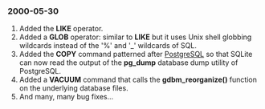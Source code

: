 ### 2000\-05\-30

1. Added the **LIKE** operator.
2. Added a **GLOB** operator: similar to **LIKE**
but it uses Unix shell globbing wildcards instead of the '%'
and '\_' wildcards of SQL.
3. Added the **COPY** command patterned after
[PostgreSQL](http://www.postgresql.org/) so that SQLite
can now read the output of the **pg\_dump** database dump utility
of PostgreSQL.
4. Added a **VACUUM** command that calls the
**gdbm\_reorganize()** function on the underlying database
files.
5. And many, many bug fixes...



